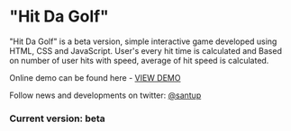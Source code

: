 "Hit Da Golf"
=============

"Hit Da Golf" is a beta version, simple interactive game developed using HTML, CSS and JavaScript. User's every hit time is calculated and Based on number of user hits with speed, average of hit speed is calculated. 

Online demo can be found here - <a href="http://goo.gl/0U7wXU" target="_blank">VIEW DEMO</a>

Follow news and developments on twitter: <a href="https://twitter.com/santup009" target="_blank">@santup</a>

<h3>Current version: beta</h3>
